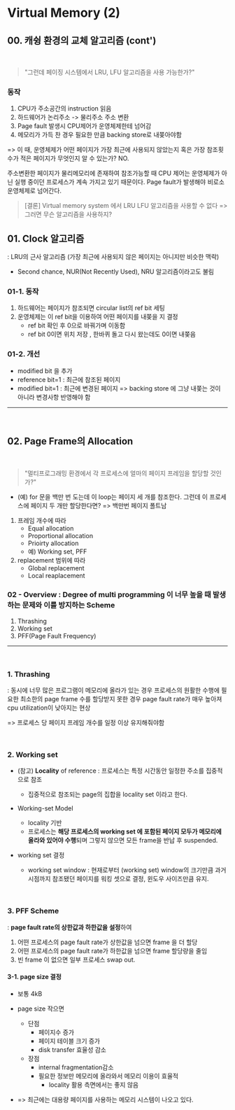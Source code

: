 # Virtual Memory (2)

## 00. 캐슁 환경의 교체 알고리즘 (cont')

<br>

> "그런데 페이징 시스템에서 LRU, LFU 알고리즘을 사용 가능한가?"

### 동작 
1. CPU가 주소공간의 instruction 읽음
2. 하드웨어가 논리주소 -> 물리주소 주소 변환
3. Page fault 발생시 CPU제어가 운영체제한테 넘어감
4. 메모리가 가득 찬 경우 필요한 만큼 backing store로 내쫒아야함

=> 이 때, 운영체제가 어떤 페이지가 가장 최근에 사용되지 않았는지 혹은 가장 참조횟수가 적은 페이지가 무엇인지 알 수 있는가? NO.

주소변환한 페이지가 물리메모리에 존재하여 참조가능할 때 CPU 제어는 운영체제가 아닌 실행 중이던 프로세스가 계속 가지고 있기 때문이다. Page fault가 발생해야 비로소 운영체제로 넘어간다.

> [결론] Virtual memory system 에서 LRU LFU 알고리즘을 사용할 수 없다 => 그러면 무슨 알고리즘을 사용하지?

## 01. Clock 알고리즘

: LRU의 근사 알고리즘 (가장 최근에 사용되지 않은 페이지는 아니지만 비슷한 맥락)

*  Second chance, NUR(Not Recently Used), NRU 알고리즘이라고도 불림

### 01-1. 동작
1. 하드웨어는 페이지가 참조되면 circular list의 ref bit 세팅
2. 운영체제는 이 ref bit을 이용하여 어떤 페이지를 내쫒을 지 결정 
    * ref bit 확인 후  0으로 바꿔가며 이동함
    * ref bit 0이면 위치 저장 , 한바퀴 돌고 다시 왔는데도 0이면 내쫒음

### 01-2. 개선
* modified bit 을 추가
* reference bit=1 : 최근에 참조된 페이지
* modified bit=1 : 최근에 변경된 페이지 => backing store 에 그냥 내쫒는 것이 아니라 변경사항 반영해야 함

---

<br>

## 02. Page Frame의 Allocation

<br>

> "멀티프로그래밍 환경에서 각 프로세스에 얼마의 페이지 프레임을 할당할 것인가?"

* (예) for 문을 백만 번 도는데 이 loop는 페이지 세 개를 참조한다. 그런데 이 프로세스에 페이지 두 개만 할당한다면? => 백만번 페이지 폴트남

01. 프레임 개수에 따라
    * Equal allocation
    * Proportional allocation
    * Prioirty allocation
    * 예) Working set, PFF
02. replacement 범위에 따라
    * Global replacement
    * Local reaplacement

### 02 - Overview : Degree of multi programming 이 너무 높을 때 발생하는 문제와 이를 방지하는 Scheme

1. Thrashing
2. Working set
3. PFF(Page Fault Frequency)

---
<br>

### 1. Thrashing
: 동시에 너무 많은 프로그램이 메모리에 올라가 있는 경우 프로세스의 원활한 수행에 필요한 최소한의 page frame 수를 할당받지 못한 경우 page fault rate가 매우 높아져 cpu utilization이 낮아지는 현상

=> 프로세스 당 페이지 프레임 개수를 일정 이상 유지해줘야함 

<br>

### 2. Working set

- (참고) **Locality** of reference
    : 프로세스는 특정 시간동안 일정한 주소를 집중적으로 참조
    * 집중적으로 참조되는 page의 집합을 locality set 이라고 한다.
- Working-set Model
    * locality 기반
    * 프로세스는 **해당 프로세스의 working set 에 포함된 페이지 모두가 메모리에 올라와 있어야 수행**되며 그렇지 않으면 모든 frame을 반납 후 suspended.

- working set 결정
    * working set window
     : 현재로부터 (working set) window의 크기만큼 과거 시점까지 참조됐던 페이지를 워킹 셋으로 결정, 윈도우 사이즈만큼 유지.

<br>

### 3. PFF Scheme
: **page fault rate의 상한값과 하한값을 설정**하여
1. 어떤 프로세스의 page fault rate가 상한값을 넘으면 frame 을 더 할당
2. 어떤 프로세스의 page fault rate가 하한값을 넘으면 frame 할당량을 줄임
3. 빈 frame 이 없으면 일부 프로세스 swap out.

#### 3-1. page size 결정
* 보통 4kB
* page size 작으면
    * 단점
        * 페이지수 증가
        * 페이지 테이블 크기 증가
        * disk transfer 효율성 감소
    * 장점
        * internal fragmentation감소
        * 필요한 정보만 메모리에 올라와서 메모리 이용이 효율적
            * locality 활용 측면에서는 좋지 않음

* => 최근에는 대용량 페이지를 사용하는 메모리 시스템이 나오고 있다.
